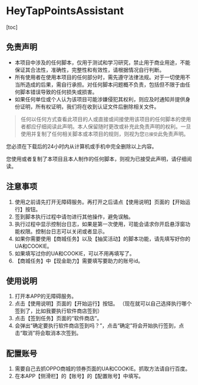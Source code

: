 # HeyTapPointsAssistant

[toc]

## 免责声明
- 本项目中涉及的任何脚本，仅用于测试和学习研究，禁止用于商业用途，不能保证其合法性，准确性，完整性和有效性，请根据情况自行判断。
- 所有使用者在使用本项目的任何部分时，需先遵守法律法规。对于一切使用不当所造成的后果，需自行承担。对任何脚本问题概不负责，包括但不限于由任何脚本错误导致的任何损失或损害。
- 如果任何单位或个人认为该项目可能涉嫌侵犯其权利，则应及时通知并提供身份证明，所有权证明，我们将在收到认证文件后删除相关文件。

> 任何以任何方式查看此项目的人或直接或间接使用该项目的任何脚本的使用者都应仔细阅读此声明。本人保留随时更改或补充此免责声明的权利。一旦使用并复制了任何相关脚本或本项目的规则，则视为您`已接受`此免责声明。

您必须在下载后的24小时内从计算机或手机中完全删除以上内容。

您使用或者复制了本项目且本人制作的任何脚本，则视为已接受此声明，请仔细阅读。

## 注意事项
1. 使用之前请先打开无障碍服务。再打开之后请点【使用说明】页面的【开始运行】按钮。
2. 签到脚本执行过程中请勿进行其他操作，避免误触。
3. 执行过程中显示控制台日志，如果是第一次使用，可能会请求你开启悬浮窗功能权限。控制台日志可以关闭或者显示。
4. 如果你需要使用【商城任务】以及【抽奖活动】的脚本功能，请先填写好你的UA和COOKIE。
5. 如果填写过你的UA和COOKIE，可以不用再填写了。
6. 【商城任务】中【现金助力】需要填写要助力的账号id。
## 使用说明
1. 打开本APP的无障碍服务。
2. 点击【使用说明】页面的【开始运行】按钮。
（现在就可以自己选择执行哪个签到了，比如我要执行软件商店签到）
1. 点击【签到任务】页面的“软件商店”。
2. 会弹出“确定要执行软件商店签到吗？”，点击“确定”将会开始执行签到，点击“取消”将会取消本次签到。
## 配置账号
1. 需要自己去抓OPPO商城的领券页面的UA和COOKIE。抓取方法请自行百度。
2. 在本APP【侧滑栏】的【账号】的【配置账号】中填写。